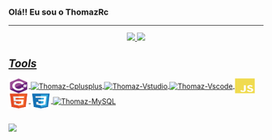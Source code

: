 ### Olá!! Eu sou o ThomazRc 
---

<div align="center">
  <a href="https://github.com/ThomazRc">
  <img height="180em" src="https://github-readme-stats.vercel.app/api?username=ThomazRc&show_icons=true&theme=dracula&include_all_commits=true&count_private=true"/>
  <img height="180em" src="https://github-readme-stats.vercel.app/api/top-langs/?username=ThomazRc&layout=compact&langs_count=7&theme=dracula"/>
</div>
 
  *Tools*
  ---
  <img align="center" alt="Thomaz-Csharp" height="30" width="40" src="https://raw.githubusercontent.com/devicons/devicon/master/icons/csharp/csharp-original.svg">
  <img align="center" alt="Thomaz-Cplusplus" height="30" width="40" src="https://cdn.jsdelivr.net/gh/devicons/devicon/icons/cplusplus/cplusplus-original.svg" />
  <img align="center" alt="Thomaz-Vstudio" height="30" width="40"  src="https://cdn.jsdelivr.net/gh/devicons/devicon/icons/visualstudio/visualstudio-plain.svg" />
  <img align="center" alt="Thomaz-Vscode" height="30" width="40" src="https://cdn.jsdelivr.net/gh/devicons/devicon/icons/vscode/vscode-original.svg" />
  <img align="center" alt="Thomaz-Js" height="30" width="40" src="https://raw.githubusercontent.com/devicons/devicon/master/icons/javascript/javascript-plain.svg">
  <img align="center" alt="Thomaz-HTML" height="30" width="40" src="https://raw.githubusercontent.com/devicons/devicon/master/icons/html5/html5-original.svg">
  <img align="center" alt="Thomaz-CSS" height="30" width="40" src="https://raw.githubusercontent.com/devicons/devicon/master/icons/css3/css3-original.svg">
  <img img align="center" alt="Thomaz-MySQL" height="30" width="40" src="https://cdn.jsdelivr.net/gh/devicons/devicon/icons/mysql/mysql-plain.svg" />
 
  ##
  
  <div>
  
 
 

 
  <a href="https://https://www.linkedin.com/public-profile/settings?trk=d_flagship3_profile_self_view_public_profile&lipi=urn%3Ali%3Apage%3Ad_flagship3_profile_self_edit_contact_info%3BYhx%2BtHwATlyaVlIDYNe9ZA%3D%3D" target="_blank"><img src="https://img.shields.io/badge/-LinkedIn-%230077B5?style=for-the-badge&logo=linkedin&logoColor=white" target="_blank"></a> 
  </div>
  
  
  
  

